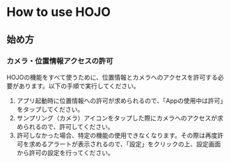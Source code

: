 # How to use HOJO

## 始め方

### カメラ・位置情報アクセスの許可

HOJOの機能をすべて使うために、位置情報とカメラへのアクセスを許可する必要があります。以下の手順で実行してください。

1. アプリ起動時に位置情報への許可が求められるので、「Appの使用中は許可」をタップしてください。
2. サンプリング（カメラ）アイコンをタップした際にカメラへのアクセスが求められるので、許可してください。
3. 許可しなかった場合、特定の機能の使用できなくなります。その際は再度許可を求めるアラートが表示されるので、「設定」をクリックの上、設定画面から許可の設定を行ってください。
